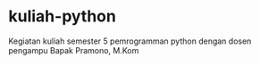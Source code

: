 # kuliah-python

Kegiatan kuliah semester 5 pemrogramman python dengan dosen pengampu Bapak Pramono, M.Kom